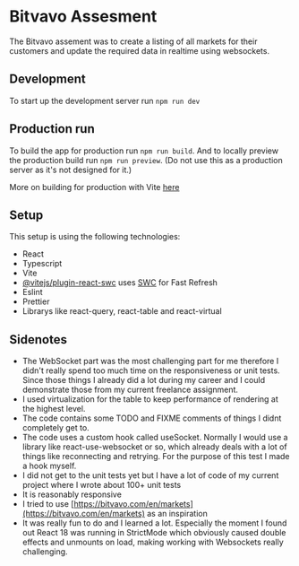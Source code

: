 # Bitvavo Assesment

The Bitvavo assement was to create a listing of all markets for their customers and update the  required data in realtime using websockets.

## Development

To start up the development server run `npm run dev`

## Production run

To build the app for production run `npm run build`.
And to locally preview the production build run `npm run preview`. (Do not use this as a production server as it's not designed for it.)

More on building for production with Vite [here](https://vitejs.dev/guide/build)


## Setup
This setup is using the following technologies:
- React
- Typescript
- Vite 
- [@vitejs/plugin-react-swc](https://github.com/vitejs/vite-plugin-react-swc) uses [SWC](https://swc.rs/) for Fast Refresh
- Eslint
- Prettier
- Librarys like react-query, react-table and react-virtual


## Sidenotes
- The WebSocket part was the most challenging part for me therefore I didn't really spend too much time on the responsiveness or unit tests. Since those things I already did a lot during my career and I could demonstrate those from my current freelance assignment.
- I used virtualization for the table to keep performance of rendering at the highest level.
- The code contains some TODO and FIXME comments of things I didnt completely get to. 
- The code uses a custom hook called useSocket. Normally I would use a library like react-use-websocket or so, which already deals with a lot of things like reconnecting and retrying. For the purpose of this test I made a hook myself.
- I did not get to the unit tests yet but I have a lot of code of my current project where I wrote about 100+ unit tests
- It is reasonably responsive
- I tried to use [https://bitvavo.com/en/markets](https://bitvavo.com/en/markets) as an inspiration
- It was really fun to do and I learned a lot. Especially the moment I found out React 18 was running in StrictMode which obviously caused double effects and unmounts on load, making working with Websockets really challenging.
